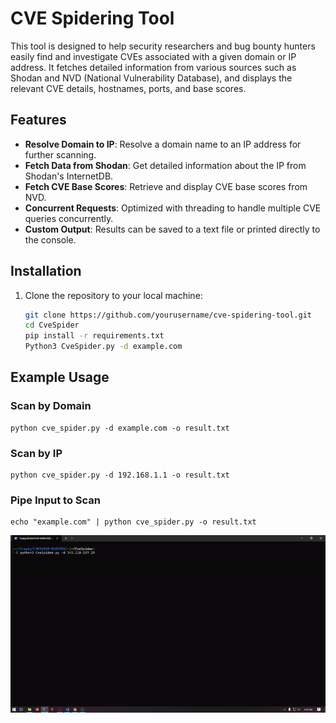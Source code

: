 # CVE Spidering Tool

This tool is designed to help security researchers and bug bounty hunters easily find and investigate CVEs associated with a given domain or IP address. It fetches detailed information from various sources such as Shodan and NVD (National Vulnerability Database), and displays the relevant CVE details, hostnames, ports, and base scores.

## Features

- **Resolve Domain to IP**: Resolve a domain name to an IP address for further scanning.
- **Fetch Data from Shodan**: Get detailed information about the IP from Shodan's InternetDB.
- **Fetch CVE Base Scores**: Retrieve and display CVE base scores from NVD.
- **Concurrent Requests**: Optimized with threading to handle multiple CVE queries concurrently.
- **Custom Output**: Results can be saved to a text file or printed directly to the console.

## Installation

1. Clone the repository to your local machine:
   ```bash
   git clone https://github.com/yourusername/cve-spidering-tool.git
   cd CveSpider
   pip install -r requirements.txt
   Python3 CveSpider.py -d example.com
   ```
## Example Usage
### Scan by Domain
```
python cve_spider.py -d example.com -o result.txt
```
### Scan by IP
```
python cve_spider.py -d 192.168.1.1 -o result.txt
```
### Pipe Input to Scan
```
echo "example.com" | python cve_spider.py -o result.txt
```


![Alt Text](https://raw.githubusercontent.com/mr-kasim-mehar/myimgs/refs/heads/main/my.gif)
